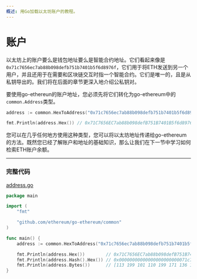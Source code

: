 ```yaml
---
概述: 用Go加载以太坊账户的教程。
---
```


# 账户

以太坊上的账户要么是钱包地址要么是智能合约地址。它们看起来像是`0x71c7656ec7ab88b098defb751b7401b5f6d8976f`，它们用于将ETH发送到另一个用户，并且还用于在需要和区块链交互时指一个智能合约。它们是唯一的，且是从私钥导出的。我们将在后面的章节更深入地介绍公私钥对。

要使用go-ethereun的账户地址，您必须先将它们转化为go-ethereum中的`common.Address`类型。

```go
address := common.HexToAddress("0x71c7656ec7ab88b098defb751b7401b5f6d8976f")

fmt.Println(address.Hex()) // 0x71C7656EC7ab88b098defB751B7401B5f6d8976F
```

您可以在几乎任何地方使用这种类型，您可以将以太坊地址传递给go-ethereum的方法。既然您已经了解账户和地址的基础知识，那么让我们在下一节中学习如何检索ETH账户余额。

---

### 完整代码

[address.go](https://github.com/miguelmota/ethereum-development-with-go-book/blob/master/code/address.go)

```go
package main

import (
	"fmt"

	"github.com/ethereum/go-ethereum/common"
)

func main() {
	address := common.HexToAddress("0x71c7656ec7ab88b098defb751b7401b5f6d8976f")

	fmt.Println(address.Hex())        // 0x71C7656EC7ab88b098defB751B7401B5f6d8976F
	fmt.Println(address.Hash().Hex()) // 0x00000000000000000000000071c7656ec7ab88b098defb751b7401b5f6d8976f
	fmt.Println(address.Bytes())      // [113 199 101 110 199 171 136 176 152 222 251 117 27 116 1 181 246 216 151 111]
}
```
